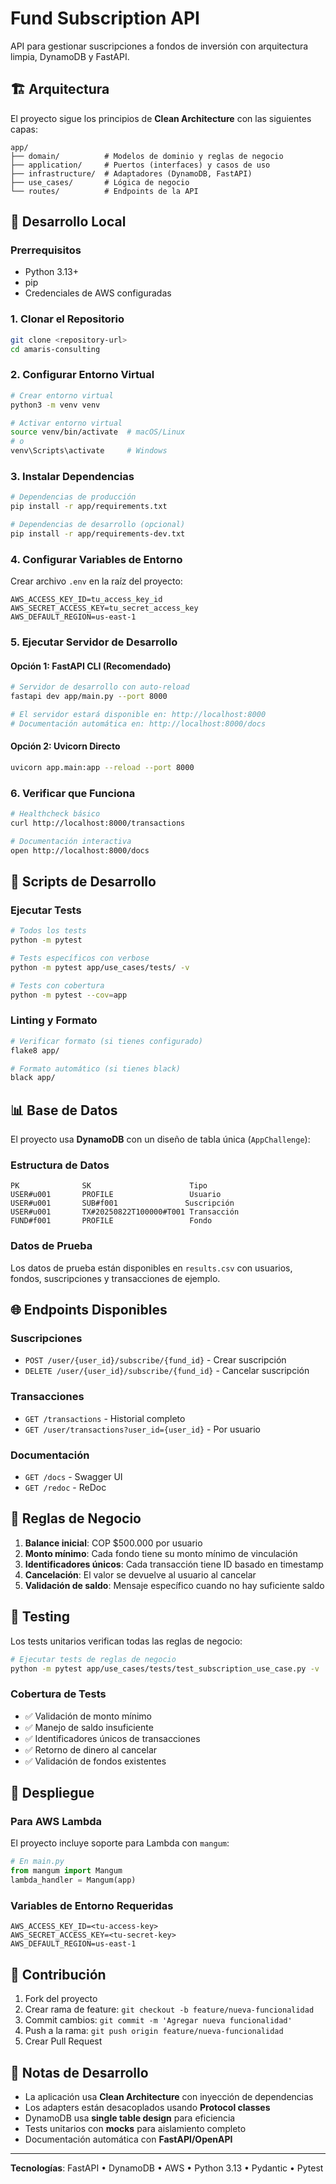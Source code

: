 # Fund Subscription API

API para gestionar suscripciones a fondos de inversión con arquitectura limpia, DynamoDB y FastAPI.

## 🏗️ Arquitectura

El proyecto sigue los principios de **Clean Architecture** con las siguientes capas:

```
app/
├── domain/          # Modelos de dominio y reglas de negocio
├── application/     # Puertos (interfaces) y casos de uso
├── infrastructure/  # Adaptadores (DynamoDB, FastAPI)
├── use_cases/       # Lógica de negocio
└── routes/          # Endpoints de la API
```

## 🚀 Desarrollo Local

### Prerrequisitos

- Python 3.13+
- pip
- Credenciales de AWS configuradas

### 1. Clonar el Repositorio

```bash
git clone <repository-url>
cd amaris-consulting
```

### 2. Configurar Entorno Virtual

```bash
# Crear entorno virtual
python3 -m venv venv

# Activar entorno virtual
source venv/bin/activate  # macOS/Linux
# o
venv\Scripts\activate     # Windows
```

### 3. Instalar Dependencias

```bash
# Dependencias de producción
pip install -r app/requirements.txt

# Dependencias de desarrollo (opcional)
pip install -r app/requirements-dev.txt
```

### 4. Configurar Variables de Entorno

Crear archivo `.env` en la raíz del proyecto:

```env
AWS_ACCESS_KEY_ID=tu_access_key_id
AWS_SECRET_ACCESS_KEY=tu_secret_access_key
AWS_DEFAULT_REGION=us-east-1
```

### 5. Ejecutar Servidor de Desarrollo

#### Opción 1: FastAPI CLI (Recomendado)

```bash
# Servidor de desarrollo con auto-reload
fastapi dev app/main.py --port 8000

# El servidor estará disponible en: http://localhost:8000
# Documentación automática en: http://localhost:8000/docs
```

#### Opción 2: Uvicorn Directo

```bash
uvicorn app.main:app --reload --port 8000
```

### 6. Verificar que Funciona

```bash
# Healthcheck básico
curl http://localhost:8000/transactions

# Documentación interactiva
open http://localhost:8000/docs
```

## 🔧 Scripts de Desarrollo

### Ejecutar Tests

```bash
# Todos los tests
python -m pytest

# Tests específicos con verbose
python -m pytest app/use_cases/tests/ -v

# Tests con cobertura
python -m pytest --cov=app
```

### Linting y Formato

```bash
# Verificar formato (si tienes configurado)
flake8 app/

# Formato automático (si tienes black)
black app/
```

## 📊 Base de Datos

El proyecto usa **DynamoDB** con un diseño de tabla única (`AppChallenge`):

### Estructura de Datos

```
PK              SK                      Tipo
USER#u001       PROFILE                 Usuario
USER#u001       SUB#f001               Suscripción  
USER#u001       TX#20250822T100000#T001 Transacción
FUND#f001       PROFILE                 Fondo
```

### Datos de Prueba

Los datos de prueba están disponibles en `results.csv` con usuarios, fondos, suscripciones y transacciones de ejemplo.

## 🌐 Endpoints Disponibles

### Suscripciones

- `POST /user/{user_id}/subscribe/{fund_id}` - Crear suscripción
- `DELETE /user/{user_id}/subscribe/{fund_id}` - Cancelar suscripción

### Transacciones

- `GET /transactions` - Historial completo
- `GET /user/transactions?user_id={user_id}` - Por usuario

### Documentación

- `GET /docs` - Swagger UI
- `GET /redoc` - ReDoc

## 💼 Reglas de Negocio

1. **Balance inicial**: COP $500.000 por usuario
2. **Monto mínimo**: Cada fondo tiene su monto mínimo de vinculación
3. **Identificadores únicos**: Cada transacción tiene ID basado en timestamp
4. **Cancelación**: El valor se devuelve al usuario al cancelar
5. **Validación de saldo**: Mensaje específico cuando no hay suficiente saldo

## 🧪 Testing

Los tests unitarios verifican todas las reglas de negocio:

```bash
# Ejecutar tests de reglas de negocio
python -m pytest app/use_cases/tests/test_subscription_use_case.py -v
```

### Cobertura de Tests

- ✅ Validación de monto mínimo
- ✅ Manejo de saldo insuficiente  
- ✅ Identificadores únicos de transacciones
- ✅ Retorno de dinero al cancelar
- ✅ Validación de fondos existentes

## 🚢 Despliegue

### Para AWS Lambda

El proyecto incluye soporte para Lambda con `mangum`:

```python
# En main.py
from mangum import Mangum
lambda_handler = Mangum(app)
```

### Variables de Entorno Requeridas

```env
AWS_ACCESS_KEY_ID=<tu-access-key>
AWS_SECRET_ACCESS_KEY=<tu-secret-key>
AWS_DEFAULT_REGION=us-east-1
```

## 🤝 Contribución

1. Fork del proyecto
2. Crear rama de feature: `git checkout -b feature/nueva-funcionalidad`
3. Commit cambios: `git commit -m 'Agregar nueva funcionalidad'`
4. Push a la rama: `git push origin feature/nueva-funcionalidad`
5. Crear Pull Request

## 📝 Notas de Desarrollo

- La aplicación usa **Clean Architecture** con inyección de dependencias
- Los adapters están desacoplados usando **Protocol classes**
- DynamoDB usa **single table design** para eficiencia
- Tests unitarios con **mocks** para aislamiento completo
- Documentación automática con **FastAPI/OpenAPI**

---

**Tecnologías**: FastAPI • DynamoDB • AWS • Python 3.13 • Pydantic • Pytest